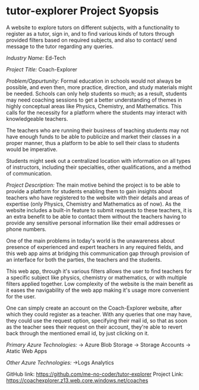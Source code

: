# tutor-explorer Project Syopsis
A website to explore tutors on different subjects,
with a functionality to register as a tutor, sign in,
and to find various kinds of tutors through provided
filters based on required subjects, and also to contact/
send message to the tutor regarding any queries.


*Industry Name:*
  Ed-Tech
  
  
*Project Title:*
  Coach-Explorer
  
*Problem/Oppurtunity:*
  Formal education in schools would not always be possible, and even then, more practice, direction, and study materials might be needed. Schools can only help students so much; as a result, students may need coaching sessions to get a better understanding of themes in highly conceptual areas like Physics, Chemistry, and Mathematics. This calls for the necessity for a platform where the students may interact with knowledgeable teachers.
  
The teachers who are running their business of teaching students may not have enough funds to be able to publicize and market their classes in a proper manner, thus a platform to be able to sell their class to students would be imperative.

Students might seek out a centralized location with information on all types of instructors, including their specialties, other qualifications, and a method of communication.


*Project Description:*
  The main motive behind the project is to be able to provide a platform for students enabling them to gain insights about teachers who have registered to the website with their details and areas of expertise (only Physics, Chemistry and Mathematics as of now). As the website includes a built-in feature to submit requests to these teachers, it is an extra benefit to be able to contact them without the teachers having to provide any sensitive personal information like their email addresses or phone numbers.
  
One of the main problems in today's world is the unawareness about presence of experienced and expert teachers in any required fields, and this web app aims at bridging this communication gap through provision of an interface for both the parties, the teachers and the students.

This web app, through it's various filters allows the user to find teachers for a specific subject like physics, chemistry or mathematics, or with multiple filters applied together. Low complexity of the website is the main benefit as it eases the navigability of the web app making it's usage more convenient for the user.

One can simply create an account on the Coach-Explorer website, after which they could register as a teacher. With any queries that one may have, they could use the request option, specifying their mail id, so that as soon as the teacher sees their request on their account, they're able to revert back through the mentioned email id, by just clicking on it.

*Primary Azure Technologies:*
-> Azure Blob Storage
-> Storage Accounts
-> Atatic Web Apps

*Other Azure Technologies:*
->Logs Analytics

GitHub link: https://github.com/me-no-coder/tutor-explorer
Project Link: https://coachexplorer.z13.web.core.windows.net/coaches
